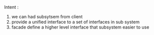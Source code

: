 Intent : 
1. we can had subsytsem from client
2. provide a unified interface to a set of interfaces in sub system 
3. facade define a higher level interface that subsystem easier to use

